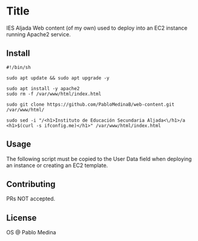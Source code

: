 # Title

IES Aljada Web content (of my own) used to deploy into an EC2 instance running Apache2 service.

## Install

```
#!/bin/sh

sudo apt update && sudo apt upgrade -y

sudo apt install -y apache2
sudo rm -f /var/www/html/index.html

sudo git clone https://github.com/PabloMedinaB/web-content.git /var/www/html/

sudo sed -i "/<h1>Instituto de Educación Secundaria Aljada<\/h1>/a <h1>$(curl -s ifconfig.me)</h1>" /var/www/html/index.html
```

## Usage

The following script must be copied to the User Data field when deploying an instance or creating an EC2 template.

## Contributing

PRs NOT accepted.

## License

OS  @  Pablo Medina
